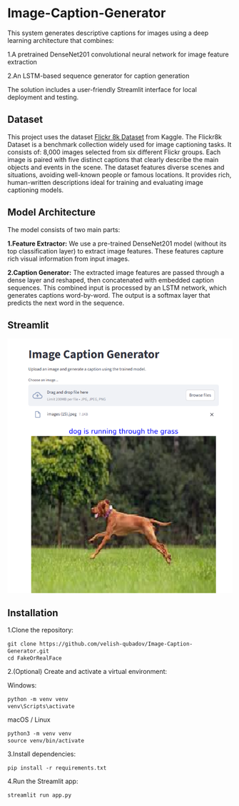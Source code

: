 # Image-Caption-Generator
This system generates descriptive captions for images using a deep learning architecture that combines:

1.A pretrained DenseNet201 convolutional neural network for image feature extraction

2.An LSTM-based sequence generator for caption generation

The solution includes a user-friendly Streamlit interface for local deployment and testing.

## Dataset 
This project uses the dataset [Flickr 8k Dataset](https://www.kaggle.com/datasets/adityajn105/flickr8k) from Kaggle.
The Flickr8k Dataset is a benchmark collection widely used for image captioning tasks. It consists of:
8,000 images selected from six different Flickr groups.
Each image is paired with five distinct captions that clearly describe the main objects and events in the scene.
The dataset features diverse scenes and situations, avoiding well-known people or famous locations.
It provides rich, human-written descriptions ideal for training and evaluating image captioning models.

## Model Architecture
The model consists of two main parts:

**1.Feature Extractor:**
We use a pre-trained DenseNet201 model (without its top classification layer) to extract image features. These features capture rich visual information from input images.

**2.Caption Generator:**
The extracted image features are passed through a dense layer and reshaped, then concatenated with embedded caption sequences.
This combined input is processed by an LSTM network, which generates captions word-by-word.
The output is a softmax layer that predicts the next word in the sequence.

## Streamlit
![Streamlit prediction](assest/Streamlit_pred.png)

## Installation
1.Clone the repository:
```
git clone https://github.com/velish-qubadov/Image-Caption-Generator.git
cd FakeOrRealFace
```
2.(Optional) Create and activate a virtual environment:

Windows:
```
python -m venv venv
venv\Scripts\activate
```
macOS / Linux
```
python3 -m venv venv
source venv/bin/activate
```
3.Install dependencies:
```
pip install -r requirements.txt
```
4.Run the Streamlit app:
```
streamlit run app.py
```
